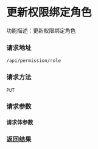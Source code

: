 # 更新权限绑定角色
功能描述：更新权限绑定角色

### 请求地址
```
/api/permission/role
```

### 请求方法
`PUT`
### 请求参数



#### 请求体参数
### 返回结果

